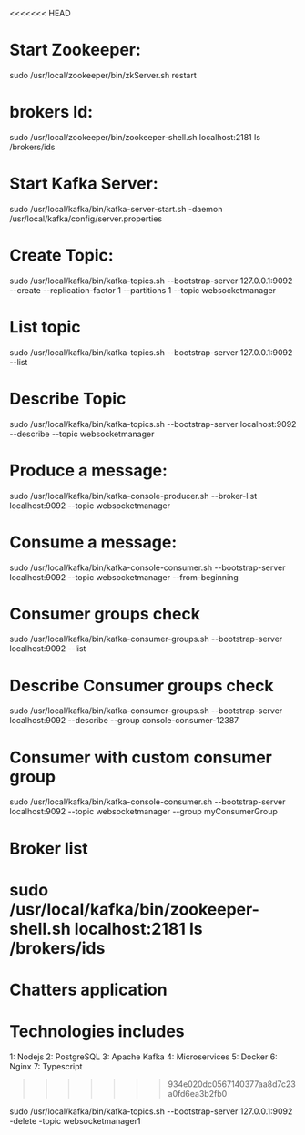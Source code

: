 <<<<<<< HEAD

# Start Zookeeper:

sudo /usr/local/zookeeper/bin/zkServer.sh restart

# brokers Id:

sudo /usr/local/zookeeper/bin/zookeeper-shell.sh localhost:2181 ls /brokers/ids

# Start Kafka Server:

sudo /usr/local/kafka/bin/kafka-server-start.sh -daemon /usr/local/kafka/config/server.properties

# Create Topic:

sudo /usr/local/kafka/bin/kafka-topics.sh --bootstrap-server 127.0.0.1:9092 --create --replication-factor 1 --partitions 1 --topic websocketmanager

# List topic

sudo /usr/local/kafka/bin/kafka-topics.sh --bootstrap-server 127.0.0.1:9092 --list

# Describe Topic

sudo /usr/local/kafka/bin/kafka-topics.sh --bootstrap-server localhost:9092 --describe --topic websocketmanager

# Produce a message:

sudo /usr/local/kafka/bin/kafka-console-producer.sh --broker-list localhost:9092 --topic websocketmanager

# Consume a message:

sudo /usr/local/kafka/bin/kafka-console-consumer.sh --bootstrap-server localhost:9092 --topic websocketmanager --from-beginning

# Consumer groups check

sudo /usr/local/kafka/bin/kafka-consumer-groups.sh --bootstrap-server localhost:9092 --list

# Describe Consumer groups check

sudo /usr/local/kafka/bin/kafka-consumer-groups.sh --bootstrap-server localhost:9092 --describe --group console-consumer-12387

# Consumer with custom consumer group

sudo /usr/local/kafka/bin/kafka-console-consumer.sh --bootstrap-server localhost:9092 --topic websocketmanager --group myConsumerGroup

# Broker list

# sudo /usr/local/kafka/bin/zookeeper-shell.sh localhost:2181 ls /brokers/ids

# Chatters application

# Technologies includes

1: Nodejs
2: PostgreSQL
3: Apache Kafka
4: Microservices
5: Docker
6: Nginx
7: Typescript

> > > > > > > 934e020dc0567140377aa8d7c23a0fd6ea3b2fb0

sudo /usr/local/kafka/bin/kafka-topics.sh --bootstrap-server 127.0.0.1:9092 -delete -topic websocketmanager1
